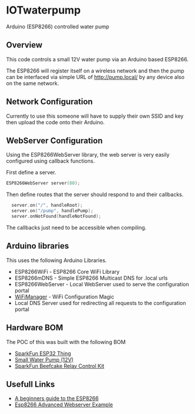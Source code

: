 # IOTwaterpump
Arduino (ESP8266) controlled water pump

## Overview
This code controls a small 12V water pump via an Arduino based ESP8266.  

The ESP8266 will register itself on a wireless network and then the pump can be interfaced via  simple URL of
http://pump.local/ by any device also on the same network.

## Network Configuration  
Currently to use this someone will have to supply their own SSID and key then upload the code onto their Arduino.

## WebServer Configuration
Using the ESP8266WebServer library, the web server is very easily configured using callback functions.  

First define a server.
```C++
ESP8266WebServer server(80);
```
Then define routes that the server should respond to and their callbacks.
```C++
  server.on("/", handleRoot);
  server.on("/pump", handlePump);
  server.onNotFound(handleNotFound);
```
The callbacks just need to be accessible when compiling.


## Arduino libraries
This uses the following Arduino Libraries.
* ESP8266WiFi - ESP8266 Core WiFi Library
* ESP8266mDNS - Simple ESP8266 Multicast DNS for .local urls
* ESP8266WebServer - Local WebServer used to serve the configuration portal
* [WiFiManager](https://github.com/tzapu/WiFiManager) - WiFi Configuration Magic
* Local DNS Server used for redirecting all requests to the configuration portal

## Hardware BOM
The POC of this was built with the following BOM
* [SparkFun ESP32 Thing](https://www.sparkfun.com/products/13907)
* [Small Water Pump (12V)](https://www.amazon.com/gp/product/B06WW1W7W2)
* [SparkFun Beefcake Relay Control Kit](https://www.sparkfun.com/products/13815)


## Usefull Links
* [A beginners guide to the ESP8266](https://tttapa.github.io/ESP8266/Chap10%20-%20Simple%20Web%20Server.html)
* [Esp8266 Advanced Webserver Example](https://github.com/esp8266/Arduino/blob/master/libraries/ESP8266WebServer/examples/AdvancedWebServer/AdvancedWebServer.ino)
